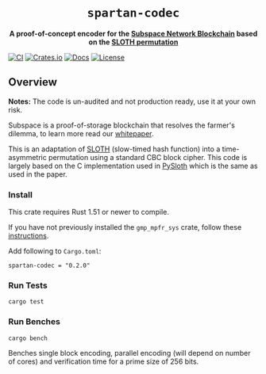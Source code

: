 <div align="center">
  <h1><code>spartan-codec</code></h1>
  <strong>A proof-of-concept encoder for the <a href="https://subspace.network/">Subspace Network Blockchain</a> based on the <a href="https://eprint.iacr.org/2015/366">SLOTH permutation</a></strong>
</div>

[![CI](https://github.com/subspace/spartan-codec/actions/workflows/ci.yaml/badge.svg)](https://github.com/subspace/spartan-codec/actions/workflows/ci.yaml)
[![Crates.io](https://img.shields.io/crates/v/spartan-codec?style=flat-square)](https://crates.io/crates/spartan-codec)
[![Docs](https://img.shields.io/badge/docs-latest-blue.svg?style=flat-square)](https://docs.rs/spartan-codec)
[![License](https://img.shields.io/github/license/subspace/spartan-codec?style=flat-square)](https://github.com/subspace/spartan-codec)

## Overview

**Notes:** The code is un-audited and not production ready, use it at your own risk.

Subspace is a proof-of-storage blockchain that resolves the farmer's dilemma, to learn more read our <a href="https://drive.google.com/file/d/1v847u_XeVf0SBz7Y7LEMXi72QfqirstL/view">whitepaper</a>. 

This is an adaptation of [SLOTH](https://eprint.iacr.org/2015/366) (slow-timed hash function) into a time-asymmetric permutation using a standard CBC block cipher. This code is largely based on the C implementation used in [PySloth](https://github.com/randomchain/pysloth/blob/master/sloth.c) which is the same as used in the paper.

### Install
This crate requires Rust 1.51 or newer to compile.

If you have not previously installed the `gmp_mpfr_sys` crate, follow these [instructions](https://docs.rs/gmp-mpfr-sys/1.3.0/gmp_mpfr_sys/index.html#building-on-gnulinux).

Add following to `Cargo.toml`:
```
spartan-codec = "0.2.0"
```

### Run Tests

```
cargo test
```

### Run Benches

```
cargo bench
```

Benches single block encoding, parallel encoding (will depend on number of cores) and verification time for a prime size of 256 bits.
